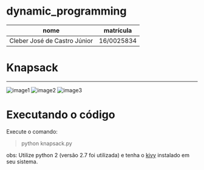 # dynamic_programming

nome | matrícula
-----|----------
Cleber José de Castro Júnior | 16/0025834

# Knapsack
__________

![image1](/images/imagem1.png)
![image2](/images/imagem2.png)
![image3](/images/imagem3.png)

# Executando o código

Execute o comando:

> python knapsack.py

obs: Utilize python 2 (versão 2.7 foi utilizada) e tenha o [kivy](https://kivy.org/#home) instalado em seu sistema.
